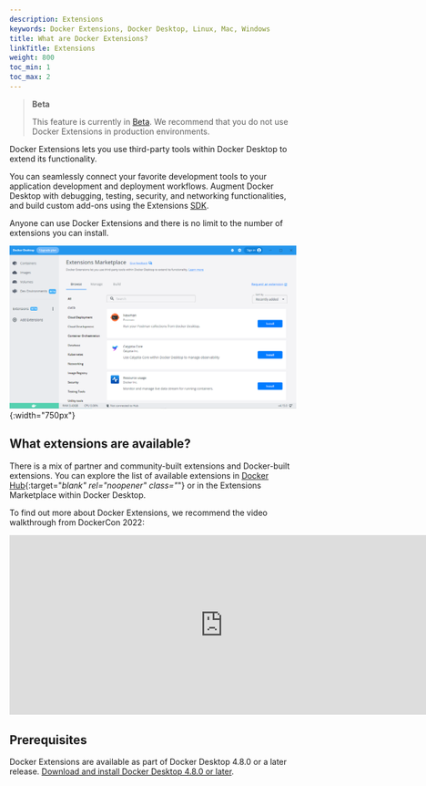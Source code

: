 ```yaml
---
description: Extensions
keywords: Docker Extensions, Docker Desktop, Linux, Mac, Windows
title: What are Docker Extensions?
linkTitle: Extensions
weight: 800
toc_min: 1
toc_max: 2
---
```


> **Beta**
>
> This feature is currently in [Beta](../../release-lifecycle.md#beta). We recommend that you do not use Docker Extensions in production environments.

Docker Extensions lets you use third-party tools within Docker Desktop to extend its functionality. 

You can seamlessly connect your favorite development tools to your application development and deployment workflows. Augment Docker Desktop with debugging, testing, security, and networking functionalities, and build custom add-ons using the Extensions [SDK](../extensions-sdk/index.md).

Anyone can use Docker Extensions and there is no limit to the number of extensions you can install. 

![extenstions](../images/extensions-marketplace.PNG){:width="750px"}

## What extensions are available?

There is a mix of partner and community-built extensions and Docker-built extensions. 
You can explore the list of available extensions in [Docker Hub](https://hub.docker.com/search?q=&type=extension){:target="_blank" rel="noopener" class="_"} or in the Extensions Marketplace within Docker Desktop.

To find out more about Docker Extensions, we recommend the video walkthrough from DockerCon 2022:

<iframe width="750" height="315" src="https://www.youtube.com/embed/3rAGXS8pszQ" title="YouTube video player" frameborder="0" allow="accelerometer; autoplay; clipboard-write; encrypted-media; gyroscope; picture-in-picture" allowfullscreen></iframe>

## Prerequisites

Docker Extensions are available as part of Docker Desktop 4.8.0 or a later release. [Download and install Docker Desktop 4.8.0 or later](../release-notes.md).
